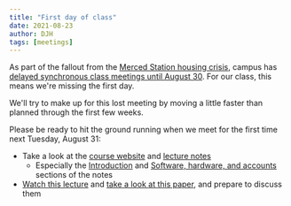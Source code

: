 ```yaml
---
title: "First day of class"
date: 2021-08-23
author: DJH
tags: [meetings]
---
```


As part of the fallout from the [Merced Station housing crisis](https://news.ucmerced.edu/content/housing-and-fall-semester-update), campus has [delayed synchronous class meetings until August 30](https://doyourpart.ucmerced.edu/node/4301).  For our class, this means we're missing the first day.  

We'll try to make up for this lost meeting by moving a little faster than planned through the first few weeks.  

Please be ready to hit the ground running when we meet for the first time next Tuesday, August 31:  

- Take a look at the [course website](https://data-science-methods.github.io/) and [lecture notes](https://data-science-methods.github.io/book/)
    - Especially the [Introduction](https://data-science-methods.github.io/book/introduction.html) and [Software, hardware, and accounts](https://data-science-methods.github.io/book/software-hardware-and-accounts.html) sections of the notes
- [Watch this lecture](https://www.youtube.com/watch?v=zwRdO9_GGhY) and [take a look at this paper](https://journals.plos.org/ploscompbiol/article?id=10.1371/journal.pcbi.1005510), and prepare to discuss them